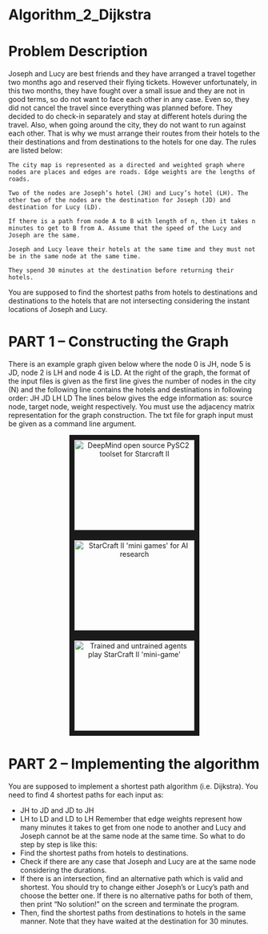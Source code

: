 # Algorithm_2_Dijkstra

# Problem Description
Joseph and Lucy are best friends and they have arranged a travel together two months ago and reserved their flying tickets. However unfortunately, in this two months, they have fought over a small issue and they are not in good terms, so do not want to face each other in any case. Even so, they did not cancel the travel since everything was planned before. They decided to do check-in separately and stay at different hotels during the travel. Also, when going around the city, they do not want to run against each other. That is why we must arrange their routes from their hotels to the their destinations and from destinations to the hotels for one day. The rules are listed below:
 
    The city map is represented as a directed and weighted graph where nodes are places and edges are roads. Edge weights are the lengths of roads.
    
    Two of the nodes are Joseph’s hotel (JH) and Lucy’s hotel (LH). The other two of the nodes are the destination for Joseph (JD) and destination for Lucy (LD).
    
    If there is a path from node A to B with length of n, then it takes n minutes to get to B from A. Assume that the speed of the Lucy and Joseph are the same.
    
    Joseph and Lucy leave their hotels at the same time and they must not be in the same node at the same time.
    
    They spend 30 minutes at the destination before returning their hotels.
You are supposed to find the shortest paths from hotels to destinations and destinations to the hotels that are not intersecting considering the instant locations of Joseph and Lucy.

# PART 1 – Constructing the Graph

There is an example graph given below where the node 0 is JH, node 5 is JD, node 2 is LH and node 4 is LD. At the right of the graph, the format of the input files is given as the first line gives the number of nodes in the city (N) and the following line contains the hotels and destinations in following order: JH JD LH LD
The lines below gives the edge information as: source node, target node, weight respectively.
You must use the adjacency matrix representation for the graph construction. The txt file for graph input must be given as a command line argument.

<div align="center">
  <a href="https://www.youtube.com/watch?v=-fKUyT14G-8"
     target="_blank">
    <img src="http://img.youtube.com/vi/-fKUyT14G-8/0.jpg"
         alt="DeepMind open source PySC2 toolset for Starcraft II"
         width="240" height="180" border="10" />
  </a>
  <a href="https://www.youtube.com/watch?v=6L448yg0Sm0"
     target="_blank">
    <img src="http://img.youtube.com/vi/6L448yg0Sm0/0.jpg"
         alt="StarCraft II 'mini games' for AI research"
         width="240" height="180" border="10" />
  </a>
  <a href="https://www.youtube.com/watch?v=WEOzide5XFc"
     target="_blank">
    <img src="http://img.youtube.com/vi/WEOzide5XFc/0.jpg"
         alt="Trained and untrained agents play StarCraft II 'mini-game'"
         width="240" height="180" border="10" />
  </a>
</div>

# PART 2 – Implementing the algorithm

You are supposed to implement a shortest path algorithm (i.e. Dijkstra). You need to find 4 shortest paths for each input as:
- JH to JD and JD to JH
- LH to LD and LD to LH
Remember that edge weights represent how many minutes it takes to get from one node to another and Lucy and Joseph cannot be at the same node at the same time.
So what to do step by step is like this:
- Find the shortest paths from hotels to destinations.
- Check if there are any case that Joseph and Lucy are at the same node
considering the durations.
- If there is an intersection, find an alternative path which is valid and shortest. You
should try to change either Joseph’s or Lucy’s path and choose the better one. If there is no alternative paths for both of them, then print “No solution!” on the screen and terminate the program.
- Then, find the shortest paths from destinations to hotels in the same manner. Note that they have waited at the destination for 30 minutes.
  
